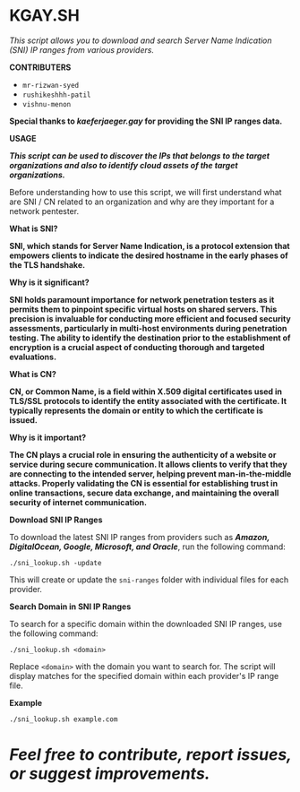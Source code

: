 # **KGAY.SH**
 _This script allows you to download and search Server Name Indication (SNI) IP ranges from various providers._


**CONTRIBUTERS**

- `mr-rizwan-syed`
- `rushikeshhh-patil`
- `vishnu-menon`

**Special thanks to _kaeferjaeger.gay_ for providing the SNI IP ranges data.**

**USAGE**

**_This script can be used to discover the IPs that belongs to the target organizations and also to identify cloud assets of the target organizations._**

Before understanding how to use this script, we will first understand what are SNI / CN related to an organization and why are they important for a network pentester.

<strong>What is SNI?<br>

SNI, which stands for Server Name Indication, is a protocol extension that empowers clients to indicate the desired hostname in the early phases of the TLS handshake.

Why is it significant?

SNI holds paramount importance for network penetration testers as it permits them to pinpoint specific virtual hosts on shared servers. This precision is invaluable for conducting more efficient and focused security assessments, particularly in multi-host environments during penetration testing. The ability to identify the destination prior to the establishment of encryption is a crucial aspect of conducting thorough and targeted evaluations.</strong>

<strong>What is CN?

CN, or Common Name, is a field within X.509 digital certificates used in TLS/SSL protocols to identify the entity associated with the certificate. It typically represents the domain or entity to which the certificate is issued.

Why is it important?

The CN plays a crucial role in ensuring the authenticity of a website or service during secure communication. It allows clients to verify that they are connecting to the intended server, helping prevent man-in-the-middle attacks. Properly validating the CN is essential for establishing trust in online transactions, secure data exchange, and maintaining the overall security of internet communication.</strong>

**Download SNI IP Ranges**

To download the latest SNI IP ranges from providers such as ***Amazon, DigitalOcean, Google, Microsoft, and Oracle***, run the following command:

```./sni_lookup.sh -update```

This will create or update the `sni-ranges` folder with individual files for each provider.

**Search Domain in SNI IP Ranges**

To search for a specific domain within the downloaded SNI IP ranges, use the following command:

```./sni_lookup.sh <domain>```

Replace `<domain>` with the domain you want to search for. The script will display matches for the specified domain within each provider's IP range file.

**Example**

```./sni_lookup.sh example.com```


# **_Feel free to contribute, report issues, or suggest improvements._** 
